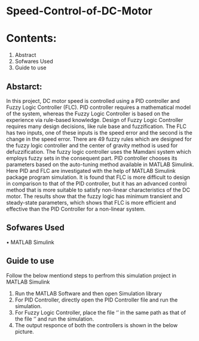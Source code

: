 # Speed-Control-of-DC-Motor

# Contents:
1. Abstract
2. Sofwares Used
2. Guide to use

## Abstarct:
In this project,  DC motor speed is controlled using a PID controller and Fuzzy Logic Controller (FLC). PID  controller requires a  mathematical model of the system, whereas the Fuzzy Logic Controller is based on the experience via rule-based knowledge. Design of Fuzzy Logic Controller requires many design decisions, like rule base and fuzzification. The FLC  has two inputs, one of these inputs is the speed error and the second is the change in the speed error. There are 49 fuzzy rules which are designed for the fuzzy logic controller and the center of gravity method is used for defuzzification.  The fuzzy logic controller uses the Mamdani system which employs fuzzy sets in the consequent part. PID controller chooses its parameters based on the auto-tuning method available in MATLAB Simulink. Here PID and FLC are investigated with the help of MATLAB Simulink package program simulation. It is found that FLC is more difficult to design in comparison to that of the PID controller, but it has an advanced control method that is more suitable to satisfy non-linear characteristics of the DC motor. The results show that the fuzzy logic has minimum transient and steady-state parameters, which shows that FLC is more efficient and effective than the PID Controller for a non-linear system.

## Sofwares Used
•	MATLAB Simulink

## Guide to use
Follow the below mentiond steps to perfrom this simulation project in MATLAB Simulink
1. Run the MATLAB Software and then open Simulation library
2. For PID Controller, directly open the PID Controller file and run the simulation.
3. For Fuzzy Logic Controller, place the file ‘’ in the same path as that of the file ‘’ and run the simulation.
4. The output responce of both the controllers is shown in the below picture.

